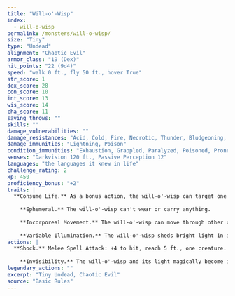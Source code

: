```yaml
---
title: "Will-o'-Wisp"
index:
  - will-o-wisp
permalink: /monsters/will-o-wisp/
size: "Tiny"
type: "Undead"
alignment: "Chaotic Evil"
armor_class: "19 (Dex)"
hit_points: "22 (9d4)"
speed: "walk 0 ft., fly 50 ft., hover True"
str_score: 1
dex_score: 28
con_score: 10
int_score: 13
wis_score: 14
cha_score: 11
saving_throws: ""
skills: ""
damage_vulnerabilities: ""
damage_resistances: "Acid, Cold, Fire, Necrotic, Thunder, Bludgeoning, Piercing, And Slashing From Nonmagical Weapons"
damage_immunities: "Lightning, Poison"
condition_immunities: "Exhaustion, Grappled, Paralyzed, Poisoned, Prone, Restrained, Unconscious"
senses: "Darkvision 120 ft., Passive Perception 12"
languages: "the languages it knew in life"
challenge_rating: 2
xp: 450
proficiency_bonus: "+2"
traits: |
  **Consume Life.** As a bonus action, the will-o'-wisp can target one creature it can see within 5 ft. of it that has 0 hit points and is still alive. The target must succeed on a DC 10 Constitution saving throw against this magic or die. If the target dies, the will-o'-wisp regains 10 (3d6) hit points.
    
    **Ephemeral.** The will-o'-wisp can't wear or carry anything.
    
    **Incorporeal Movement.** The will-o'-wisp can move through other creatures and objects as if they were difficult terrain. It takes 5 (1d10) force damage if it ends its turn inside an object.
    
    **Variable Illumination.** The will-o'-wisp sheds bright light in a 5- to 20-foot radius and dim light for an additional number of ft. equal to the chosen radius. The will-o'-wisp can alter the radius as a bonus action.
actions: |
  **Shock.** Melee Spell Attack: +4 to hit, reach 5 ft., one creature. Hit: 9 (2d8) lightning damage.
    
    **Invisibility.** The will-o'-wisp and its light magically become invisible until it attacks or uses its Consume Life, or until its concentration ends (as if concentrating on a spell).  
legendary_actions: ""
excerpt: "Tiny Undead, Chaotic Evil"
source: "Basic Rules"
---
```

